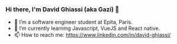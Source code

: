 ### Hi there, I'm David Ghiassi (aka Gazi) 👋

- 🔭 I’m a software engineer student at Epita, Paris.
- 🌱 I’m currently learning Javascript, VueJS and React native.
- 📫 How to reach me: https://www.linkedin.com/in/david-ghiassi/
